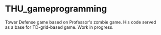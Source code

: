 # THU_gameprogramming

Tower Defense game based on Professor's zombie game. His code served as a base for TD-grid-based game. 
Work in progress.
